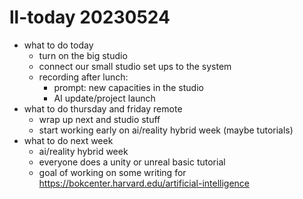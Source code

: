 # ll-today 20230524
* what to do today
    * turn on the big studio
    * connect our small studio set ups to the system
    * recording after lunch:
        * prompt: new capacities in the studio
        * AI update/project launch
* what to do thursday and friday remote
    * wrap up next and studio stuff
    * start working early on ai/reality hybrid week (maybe tutorials)
* what to do next week
    * ai/reality hybrid week
    * everyone does a unity or unreal basic tutorial
    * goal of working on some writing for https://bokcenter.harvard.edu/artificial-intelligence 